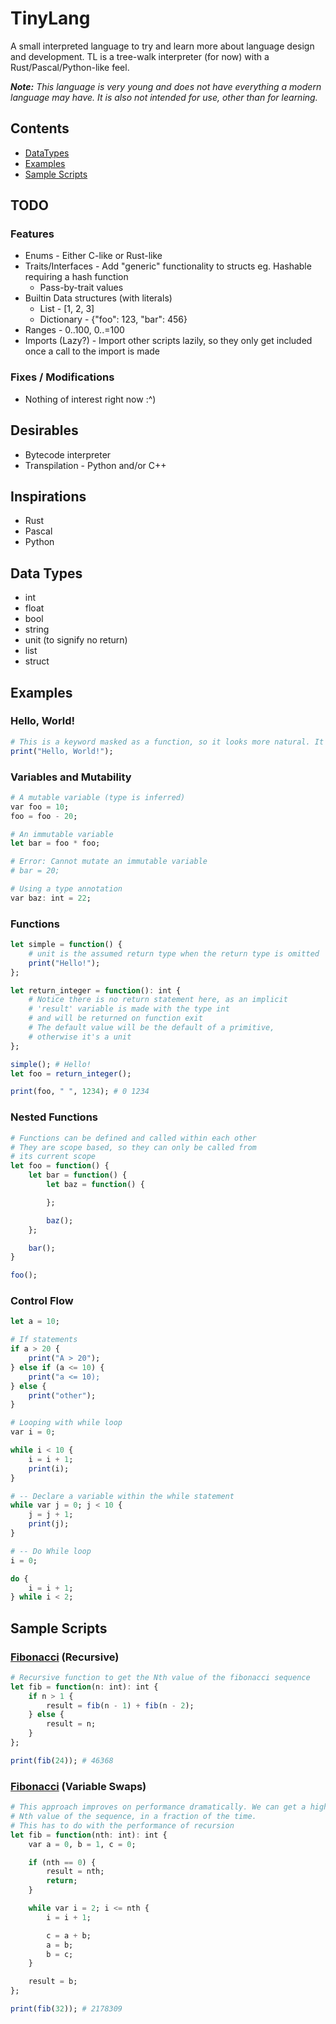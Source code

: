 # TinyLang
A small interpreted language to try and learn more about language design and development. TL is a tree-walk interpreter (for now) with a Rust/Pascal/Python-like feel.

***Note:** This language is very young and does not have everything a modern language may have. It is also not intended for use, other than for learning.*

## Contents
* [DataTypes](#data-types)
* [Examples](#examples)
* [Sample Scripts](#sample-scripts)

## TODO

### Features
* Enums - Either C-like or Rust-like
* Traits/Interfaces - Add "generic" functionality to structs eg. Hashable requiring a hash function
	* Pass-by-trait values
* Builtin Data structures (with literals)
	* List - [1, 2, 3]
	* Dictionary - {"foo": 123, "bar": 456}
* Ranges - 0..100, 0..=100
* Imports (Lazy?) - Import other scripts lazily, so they only get included once a call to the import is made

### Fixes / Modifications
* Nothing of interest right now :^)

## Desirables
* Bytecode interpreter
* Transpilation - Python and/or C++

## Inspirations
* Rust
* Pascal
* Python

## Data Types
* int
* float
* bool
* string
* unit (to signify no return)
* list
* struct

## Examples

### Hello, World!
```julia
# This is a keyword masked as a function, so it looks more natural. It accepts any amount of arguments.
print("Hello, World!");
```

### Variables and Mutability
```julia
# A mutable variable (type is inferred)
var foo = 10;
foo = foo - 20;

# An immutable variable
let bar = foo * foo;

# Error: Cannot mutate an immutable variable
# bar = 20;

# Using a type annotation
var baz: int = 22;
```

### Functions
```julia
let simple = function() {
	# unit is the assumed return type when the return type is omitted
	print("Hello!");
};

let return_integer = function(): int {
	# Notice there is no return statement here, as an implicit
	# 'result' variable is made with the type int
	# and will be returned on function exit
	# The default value will be the default of a primitive,
	# otherwise it's a unit
};

simple(); # Hello!
let foo = return_integer();

print(foo, " ", 1234); # 0 1234
```

### Nested Functions
```julia
# Functions can be defined and called within each other
# They are scope based, so they can only be called from
# its current scope
let foo = function() {
	let bar = function() {
		let baz = function() {

		};

		baz();
	};

	bar();
}

foo();
```

### Control Flow
```julia
let a = 10;

# If statements
if a > 20 {
	print("A > 20");
} else if (a <= 10) {
	print("a <= 10);
} else {
	print("other");
}

# Looping with while loop
var i = 0;

while i < 10 {
	i = i + 1;
	print(i);
}

# -- Declare a variable within the while statement
while var j = 0; j < 10 {
	j = j + 1;
	print(j);
}

# -- Do While loop
i = 0;

do {
	i = i + 1;
} while i < 2;
```

## Sample Scripts

### [Fibonacci](./examples/fibonacci.tiny) (Recursive)
```julia
# Recursive function to get the Nth value of the fibonacci sequence
let fib = function(n: int): int {
	if n > 1 {
		result = fib(n - 1) + fib(n - 2);
	} else {
		result = n;
	}
};

print(fib(24)); # 46368
```

### [Fibonacci](./examples/fibonacci2.tiny) (Variable Swaps)
```julia
# This approach improves on performance dramatically. We can get a higher
# Nth value of the sequence, in a fraction of the time.
# This has to do with the performance of recursion
let fib = function(nth: int): int {
	var a = 0, b = 1, c = 0;

	if (nth == 0) {
		result = nth;
		return;
	}

	while var i = 2; i <= nth {
		i = i + 1;

		c = a + b;
		a = b;
		b = c;
	}

	result = b;
};

print(fib(32)); # 2178309
```